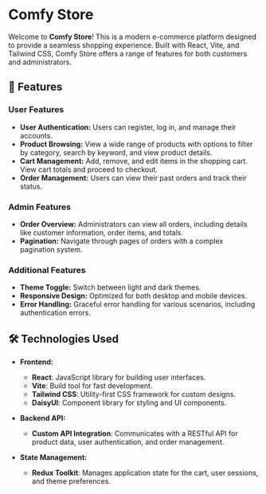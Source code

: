 # Comfy Store

Welcome to **Comfy Store**! This is a modern e-commerce platform designed to provide a seamless shopping experience. Built with React, Vite, and Tailwind CSS, Comfy Store offers a range of features for both customers and administrators.

## 🚀 Features

### User Features

- **User Authentication:** Users can register, log in, and manage their accounts.
- **Product Browsing:** View a wide range of products with options to filter by category, search by keyword, and view product details.
- **Cart Management:** Add, remove, and edit items in the shopping cart. View cart totals and proceed to checkout.
- **Order Management:** Users can view their past orders and track their status.

### Admin Features

- **Order Overview:** Administrators can view all orders, including details like customer information, order items, and totals.
- **Pagination:** Navigate through pages of orders with a complex pagination system.

### Additional Features

- **Theme Toggle:** Switch between light and dark themes.
- **Responsive Design:** Optimized for both desktop and mobile devices.
- **Error Handling:** Graceful error handling for various scenarios, including authentication errors.

## 🛠 Technologies Used

- **Frontend:** 
  - **React**: JavaScript library for building user interfaces.
  - **Vite**: Build tool for fast development.
  - **Tailwind CSS**: Utility-first CSS framework for custom designs.
  - **DaisyUI**: Component library for styling and UI components.

- **Backend API:**
  - **Custom API Integration**: Communicates with a RESTful API for product data, user authentication, and order management.

- **State Management:**
  - **Redux Toolkit**: Manages application state for the cart, user sessions, and theme preferences.


